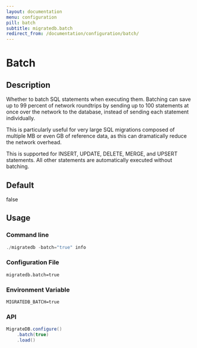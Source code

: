 ```yaml
---
layout: documentation
menu: configuration
pill: batch
subtitle: migratedb.batch
redirect_from: /documentation/configuration/batch/
---
```


# Batch

## Description

Whether to batch SQL statements when executing them. Batching can save up to 99 percent of network roundtrips by sending
up to 100 statements at once over the network to the database, instead of sending each statement individually.

This is particularly useful for very large SQL migrations composed of multiple MB or even GB of reference data, as this
can dramatically reduce the network overhead.

This is supported for INSERT, UPDATE, DELETE, MERGE, and UPSERT statements. All other statements are automatically
executed without batching.

## Default

false

## Usage

### Command line

```powershell
./migratedb -batch="true" info
```

### Configuration File

```properties
migratedb.batch=true
```

### Environment Variable

```properties
MIGRATEDB_BATCH=true
```

### API

```java
MigrateDB.configure()
    .batch(true)
    .load()
```
